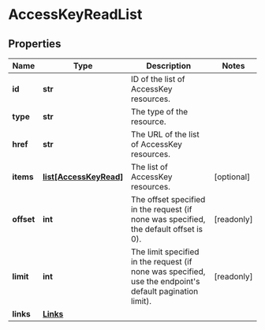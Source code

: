 # AccessKeyReadList

## Properties
| Name | Type | Description | Notes |
| ------------ | ------------- | ------------- | ------------- |
| **id** | **str** | ID of the list of AccessKey resources. |  |
| **type** | **str** | The type of the resource. |  |
| **href** | **str** | The URL of the list of AccessKey resources. |  |
| **items** | [**list[AccessKeyRead]**](AccessKeyRead.md) | The list of AccessKey resources. | [optional]  |
| **offset** | **int** | The offset specified in the request (if none was specified, the default offset is 0).  | [readonly]  |
| **limit** | **int** | The limit specified in the request (if none was specified, use the endpoint&#39;s default pagination limit).  | [readonly]  |
| **links** | [**Links**](Links.md) |  |  |


